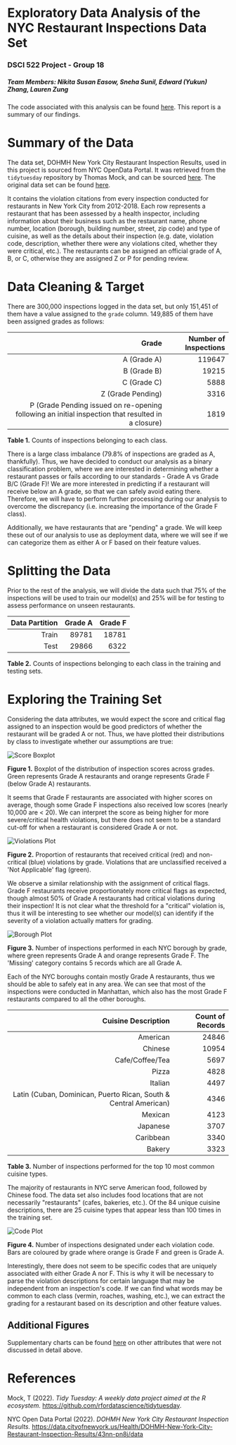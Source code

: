 Exploratory Data Analysis of the NYC Restaurant Inspections Data Set
==========================

### DSCI 522 Project - Group 18

##### Team Members: Nikita Susan Easow, Sneha Sunil, Edward (Yukun) Zhang, Lauren Zung

The code associated with this analysis can be found [here](https://github.com/UBC-MDS/newyork_restaurant_grading/blob/main/src/nyc_rest_eda.ipynb). This report is a summary of our findings.

# Summary of the Data

The data set, DOHMH New York City Restaurant Inspection Results, used in this project is sourced from NYC OpenData Portal. It was retrieved from the `tidytuesday` repository by Thomas Mock, and can be sourced [here](https://github.com/rfordatascience/tidytuesday/tree/master/data/2018/2018-12-1.). The original data set can be found [here](https://data.cityofnewyork.us/Health/DOHMH-New-York-City-Restaurant-Inspection-Results/43nn-pn8j/data).

It contains the violation citations from every inspection conducted for restaurants in New York City from 2012-2018. Each row represents a restaurant that has been assessed by a health inspector, including information about their business such as the restaurant name, phone number, location (borough, building number, street, zip code) and type of cuisine, as well as the details about their inspection (e.g. date, violation code, description, whether there were any violations cited, whether they were critical, etc.). The restaurants can be assigned an official grade of A, B, or C, otherwise they are assigned Z or P for pending review.

# Data Cleaning & Target

There are 300,000 inspections logged in the data set, but only 151,451 of them have a value assigned to the `grade` column. 149,885 of them have been assigned grades as follows:

|Grade|Number of Inspections|
|----------:|--------------:|
|A (Grade A)|119647|
|B (Grade B)|19215|
|C (Grade C)|5888|
|Z (Grade Pending)|3316|
|P (Grade Pending issued on re-opening following an initial inspection that resulted in a closure)|1819|

**Table 1.** Counts of inspections belonging to each class.

There is a large class imbalance (79.8% of inspections are graded as A, thankfully). Thus, we have decided to conduct our analysis as a binary classification problem, where we are interested in determining whether a restaurant passes or fails according to our standards - Grade A vs Grade B/C (Grade F)! We are more interested in predicting if a restaurant will receive below an A grade, so that we can safely avoid eating there. Therefore, we will have to perform further processing during our analysis to overcome the discrepancy (i.e. increasing the importance of the Grade F class).

Additionally, we have restaurants that are "pending" a grade. We will keep these out of our analysis to use as deployment data, where we will see if we can categorize them as either A or F based on their feature values.

# Splitting the Data

Prior to the rest of the analysis, we will divide the data such that 75% of the inspections will be used to train our model(s) and 25% will be for testing to assess performance on unseen restaurants.

| Data Partition | Grade A | Grade F |
|---------------:|--------:|--------:|
|Train           |89781    |18781    |
|Test            |29866    |6322     |

**Table 2.** Counts of inspections belonging to each class in the training and testing sets.

# Exploring the Training Set

Considering the data attributes, we would expect the score and critical flag assigned to an inspection would be good predictors of whether the restaurant will be graded A or not. Thus, we have plotted their distributions by class to investigate whether our assumptions are true:

![Score Boxplot](nyc_rest_eda_figures/score_boxplot.png)

**Figure 1.** Boxplot of the distribution of inspection scores across grades. Green represents Grade A restaurants and orange represents Grade F (below Grade A) restaurants.

It seems that Grade F restaurants are associated with higher scores on average, though some Grade F inspections also received low scores (nearly 10,000 are < 20). We can interpret the score as being higher for more severe/critical health violations, but there does not seem to be a standard cut-off for when a restaurant is considered Grade A or not.

![Violations Plot](nyc_rest_eda_figures/violation_stack.png)

**Figure 2.** Proportion of restaurants that received critical (red) and non-critical (blue) violations by grade. Violations that are unclassified received a 'Not Applicable' flag (green).

We observe a similar relationship with the assignment of critical flags. Grade F restaurants receive proportionately more critical flags as expected, though almost 50% of Grade A restaurants had critical violations during their inspection! It is not clear what the threshold for a "critical" violation is, thus it will be interesting to see whether our model(s) can identify if the severity of a violation actually matters for grading.

![Borough Plot](nyc_rest_eda_figures/boro_bars.png)

**Figure 3.** Number of inspections performed in each NYC borough by grade, where green represents Grade A and orange represents Grade F. The 'Missing' category contains 5 records which are all Grade A.

Each of the NYC boroughs contain mostly Grade A restaurants, thus we should be able to safely eat in any area. We can see that most of the inspections were conducted in Manhattan, which also has the most Grade F restaurants compared to all the other boroughs.

|Cuisine Description|Count of Records|
|------------------:|---------------:|
|American|                                                            24846|
|Chinese|                                                             10954|
|Cafe/Coffee/Tea|                                                      5697|
|Pizza|                                                                4828|
|Italian|                                                              4497|
|Latin (Cuban, Dominican, Puerto Rican, South & Central American)|     4346|
|Mexican|                                                              4123|
|Japanese|                                                             3707|
|Caribbean|                                                            3340|
|Bakery|                                                               3323|

**Table 3.** Number of inspections performed for the top 10 most common cuisine types.

The majority of restaurants in NYC serve American food, followed by Chinese food. The data set also includes food locations that are not necessarily "restaurants" (cafes, bakeries, etc.). Of the 84 unique cuisine descriptions, there are 25 cuisine types that appear less than 100 times in the training set.

![Code Plot](nyc_rest_eda_figures/violation_code_bars.png)

**Figure 4.** Number of inspections designated under each violation code. Bars are coloured by grade where orange is Grade F and green is Grade A.

Interestingly, there does not seem to be specific codes that are uniquely associated with either Grade A nor F. This is why it will be necessary to parse the violation descriptions for certain language that may be independent from an inspection's code. If we can find what words may be common to each class (vermin, roaches, washing, etc.), we can extract the grading for a restaurant based on its description and other feature values.

## Additional Figures

Supplementary charts can be found [here](https://github.com/UBC-MDS/newyork_restaurant_grading/blob/main/src/nyc_rest_eda.ipynb) on other attributes that were not discussed in detail above.

# References

Mock, T (2022). *Tidy Tuesday: A weekly data project aimed at the R ecosystem.* https://github.com/rfordatascience/tidytuesday.

NYC Open Data Portal (2022). *DOHMH New York City Restaurant Inspection Results.* https://data.cityofnewyork.us/Health/DOHMH-New-York-City-Restaurant-Inspection-Results/43nn-pn8j/data